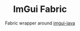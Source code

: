<div align="center">

# ImGui Fabric
Fabric wrapper around [imgui-java](https://github.com/SpaiR/imgui-java)

</div>